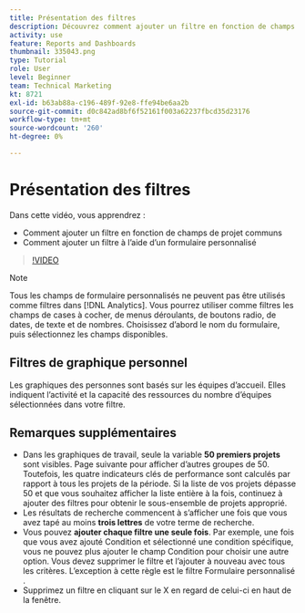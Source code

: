 ```yaml
---
title: Présentation des filtres
description: Découvrez comment ajouter un filtre en fonction de champs de projet communs et comment ajouter un filtre à l’aide d’un formulaire personnalisé, le tout dans [!DNL  Workfront].
activity: use
feature: Reports and Dashboards
thumbnail: 335043.png
type: Tutorial
role: User
level: Beginner
team: Technical Marketing
kt: 8721
exl-id: b63ab88a-c196-489f-92e8-ffe94be6aa2b
source-git-commit: d0c842ad8bf6f52161f003a62237fbcd35d23176
workflow-type: tm+mt
source-wordcount: '260'
ht-degree: 0%

---
```


# Présentation des filtres

Dans cette vidéo, vous apprendrez :

* Comment ajouter un filtre en fonction de champs de projet communs
* Comment ajouter un filtre à l’aide d’un formulaire personnalisé

>[!VIDEO](https://video.tv.adobe.com/v/335043/?quality=12)

>[!NOTE]
>
>Tous les champs de formulaire personnalisés ne peuvent pas être utilisés comme filtres dans [!DNL Analytics]. Vous pourrez utiliser comme filtres les champs de cases à cocher, de menus déroulants, de boutons radio, de dates, de texte et de nombres. Choisissez d’abord le nom du formulaire, puis sélectionnez les champs disponibles.

## Filtres de graphique personnel

Les graphiques des personnes sont basés sur les équipes d’accueil. Elles indiquent l’activité et la capacité des ressources du nombre d’équipes sélectionnées dans votre filtre.

## Remarques supplémentaires

* Dans les graphiques de travail, seule la variable **50 premiers projets** sont visibles. Page suivante pour afficher d’autres groupes de 50. Toutefois, les quatre indicateurs clés de performance sont calculés par rapport à tous les projets de la période. Si la liste de vos projets dépasse 50 et que vous souhaitez afficher la liste entière à la fois, continuez à ajouter des filtres pour obtenir le sous-ensemble de projets approprié.
* Les résultats de recherche commencent à s’afficher une fois que vous avez tapé au moins **trois lettres** de votre terme de recherche.
* Vous pouvez **ajouter chaque filtre une seule fois**. Par exemple, une fois que vous avez ajouté Condition et sélectionné une condition spécifique, vous ne pouvez plus ajouter le champ Condition pour choisir une autre option. Vous devez supprimer le filtre et l’ajouter à nouveau avec tous les critères. L’exception à cette règle est le filtre Formulaire personnalisé .
* Supprimez un filtre en cliquant sur le X en regard de celui-ci en haut de la fenêtre.
